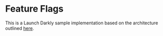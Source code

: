 # Feature Flags

This is a Launch Darkly sample implementation based on the architecture outlined [here](https://jeroenmols.com/blog/2019/09/12/featureflagsarchitecture/). 
